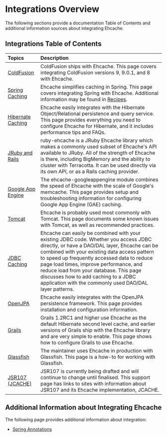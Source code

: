 ---
---

# Integrations Overview

The following sections provide a documentation Table of Contents and additional information sources about integrating Ehcache.

## Integrations Table of Contents

| Topics | Description |
|:-------|:------------|
|[ColdFusion](/documentation/2.6/integrations/coldfusion)|ColdFusion ships with Ehcache. This page covers integrating ColdFusion versions 9, 9.0.1, and 8 with Ehcache.|
|[Spring Caching](/documentation/2.6/integrations/spring)|Ehcache simplifies caching in Spring. This page covers integrating Spring with Ehcache. Additional information may be found in [Recipes](/documentation/2.6/recipes/spring-annotations).|
|[Hibernate Caching](/documentation/2.6/integrations/hibernate)|Ehcache easily integrates with the Hibernate Object/Relational persistence and query service. This page provides everything you need to configure Ehcache for Hibernate, and it includes performance tips and FAQs. |
|[JRuby and Rails](/documentation/2.6/integrations/jruby)|ruby-ehcache is a JRuby Ehcache library which makes a commonly used subset of Ehcache's API available to JRuby. All of the strength of Ehcache is there, including BigMemory and the ability to cluster with Terracotta. It can be used directly via its own API, or as a Rails caching provider.|
|[Google App Engine](/documentation/2.6/integrations/googleappengine)|The ehcache-googleappengine module combines the speed of Ehcache with the scale of Google's memcache. This page provides setup and troubleshooting information for configuring Google App Engine (GAE) caching.|
|[Tomcat](/documentation/2.6/integrations/tomcat)|Ehcache is probably used most commonly with Tomcat. This page documents some known issues with Tomcat, as well as recommended practices.|
|[JDBC Caching](/documentation/2.6/integrations/jdbc)|Ehcache can easily be combined with your existing JDBC code. Whether you access JDBC directly, or have a DAO/DAL layer, Ehcache can be combined with your existing data access pattern to speed up frequently accessed data to reduce page load times, improve performance, and reduce load from your database. This page discusses how to add caching to a JDBC application with the commonly used DAO/DAL layer patterns.|
|[OpenJPA](/documentation/2.6/integrations/openjpa-provider)|Ehcache easily integrates with the OpenJPA persistence framework. This page provides installation and configuration information.|
|[Grails](/documentation/2.6/integrations/grails)|Grails 1.2RC1 and higher use Ehcache as the default Hibernate second level cache, and earlier versions of Grails ship with the Ehcache library and are very simple to enable. This page shows how to configure Grails to use Ehcache.|
|[Glassfish](/documentation/2.6/integrations/glassfish)|The maintainer uses Ehcache in production with Glassfish. This page is a how-to for working with Glassfish.|
|[JSR107 (JCACHE)](/documentation/2.6/integrations/jsr107)|JSR107 is currently being drafted and will continue to change until finalised. This support page has links to sites with information about JSR107 and its Ehcache implementation, JCACHE.|


## Additional Information about Integrating Ehcache
The following page provides additional information about integration:

* [Spring Annotations](/documentation/2.6/recipes/spring-annotations)




